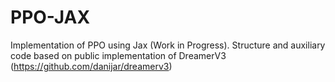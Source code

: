 # PPO-JAX
Implementation of PPO using Jax (Work in Progress). Structure and auxiliary code based on public implementation of DreamerV3 (https://github.com/danijar/dreamerv3)
